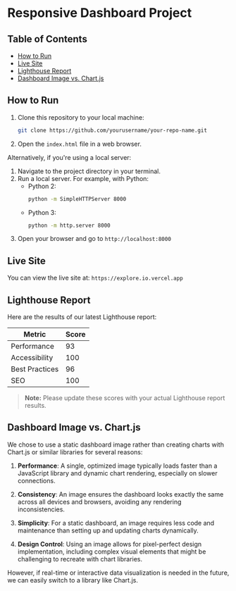 # Responsive Dashboard Project

## Table of Contents
- [How to Run](#how-to-run)
- [Live Site](#live-site)
- [Lighthouse Report](#lighthouse-report)
- [Dashboard Image vs. Chart.js](#dashboard-image-vs-chartjs)


## How to Run

1. Clone this repository to your local machine:
   ```bash
   git clone https://github.com/yourusername/your-repo-name.git
   ```
2. Open the `index.html` file in a web browser.

Alternatively, if you're using a local server:

1. Navigate to the project directory in your terminal.
2. Run a local server. For example, with Python:
   - Python 2: 
     ```bash
     python -m SimpleHTTPServer 8000
     ```
   - Python 3: 
     ```bash
     python -m http.server 8000
     ```
3. Open your browser and go to `http://localhost:8000`

## Live Site

You can view the live site at: `https://explore.io.vercel.app`

## Lighthouse Report

Here are the results of our latest Lighthouse report:

| Metric | Score |
|--------|-------|
| Performance | 93 |
| Accessibility | 100 |
| Best Practices | 96 |
| SEO | 100 |

> **Note:** Please update these scores with your actual Lighthouse report results.

## Dashboard Image vs. Chart.js

We chose to use a static dashboard image rather than creating charts with Chart.js or similar libraries for several reasons:

1. **Performance**: A single, optimized image typically loads faster than a JavaScript library and dynamic chart rendering, especially on slower connections.

2. **Consistency**: An image ensures the dashboard looks exactly the same across all devices and browsers, avoiding any rendering inconsistencies.

3. **Simplicity**: For a static dashboard, an image requires less code and maintenance than setting up and updating charts dynamically.

4. **Design Control**: Using an image allows for pixel-perfect design implementation, including complex visual elements that might be challenging to recreate with chart libraries.

However, if real-time or interactive data visualization is needed in the future, we can easily switch to a library like Chart.js.
